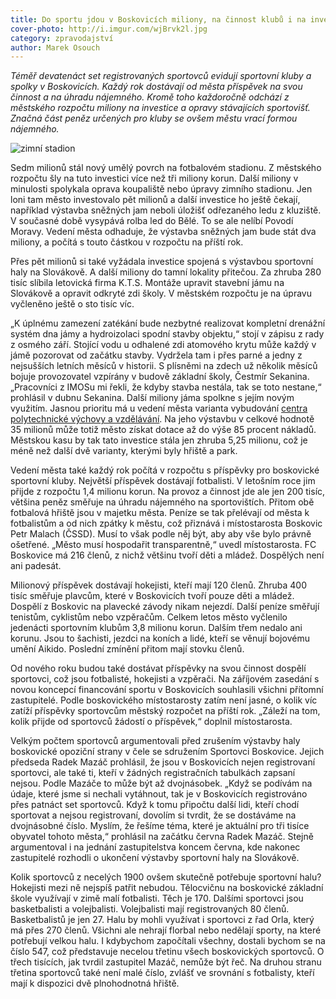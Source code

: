 ```yaml
---
title: Do sportu jdou v Boskovicích miliony, na činnost klubů i na investice
cover-photo: http://i.imgur.com/wjBrvk2l.jpg
category: zpravodajství
author: Marek Osouch
---
```


*Téměř devatenáct set registrovaných sportovců evidují sportovní kluby a spolky v Boskovicích. Každý rok dostávají od města příspěvek na svou činnost a na úhradu nájemného. Kromě toho každoročně odchází z městského rozpočtu miliony na investice a opravy stávajících sportovišť. Značná část peněz určených pro kluby se ovšem městu vrací formou nájemného.*

<img src="http://i.imgur.com/wjBrvk2.jpg" alt="zimní stadion" class="img-responsive img-popup" data-author="Tomáš Trumpeš">

Sedm milionů stál nový umělý povrch na fotbalovém stadionu. Z městského rozpočtu šly na tuto investici více než tři miliony korun. Další miliony v minulosti spolykala oprava koupaliště nebo úpravy zimního stadionu. Jen loni tam město investovalo pět milionů a další investice ho ještě čekají, například výstavba sněžných jam neboli úložišť odřezaného ledu z kluziště. V současné době vysypává rolba led do Bělé. To se ale nelíbí Povodí Moravy. Vedení města odhaduje, že výstavba sněžných jam bude stát dva miliony, a počítá s touto částkou v rozpočtu na příští rok.

Přes pět milionů si také vyžádala investice spojená s výstavbou sportovní haly na Slovákově. A další miliony do tamní lokality přitečou. Za zhruba 280 tisíc slíbila letovická firma K.T.S. Montáže upravit stavební jámu na Slovákově a opravit odkryté zdi školy. V městském rozpočtu je na úpravu vyčleněno ještě o sto tisíc víc.

„K úplnému zamezení zatékání bude nezbytné realizovat kompletní drenážní systém dna jámy a hydroizolaci spodní stavby objektu,“ stojí v zápisu z rady z osmého září. Stojící vodu u odhalené zdi atomového krytu může každý v jámě pozorovat od začátku stavby. Vydržela tam i přes parné a jedny z nejsušších letních měsíců v historii. S plísněmi na zdech už několik měsíců bojuje provozovatel vzpírány v budově základní školy, Čestmír Sekanina. „Pracovníci z IMOSu mi řekli, že kdyby stavba nestála, tak se toto nestane,“ prohlásil v dubnu  Sekanina. Další miliony jáma spolkne s jejím novým využitím. Jasnou prioritu má u vedení města varianta vybudování [centra polytechnické výchovy a vzdělávání](/clanky/2015/10/budoucnost-slovakovy.html). Na jeho výstavbu v celkové hodnotě 35 milionů může totiž město získat dotace až do výše 85 procent nákladů. Městskou kasu by tak tato investice stála jen zhruba 5,25 milionu, což je méně než další dvě varianty, kterými byly hřiště a park.

Vedení města také každý rok počítá v rozpočtu s příspěvky pro boskovické sportovní kluby. Největší příspěvek dostávají fotbalisti. V letošním roce jim přijde z rozpočtu 1,4 milionu korun. Na provoz a činnost jde ale jen 200 tisíc, většina peněz směřuje na úhradu nájemného na sportovištích. Přitom obě fotbalová hřiště jsou v majetku města. Peníze se tak přelévají od města k fotbalistům a od nich zpátky k městu, což přiznává i místostarosta Boskovic Petr Malach (ČSSD). Musí to však podle něj být, aby aby vše bylo právně ošetřené. „Město musí hospodařit transparentně,“ uvedl místostarosta. FC Boskovice má 216 členů, z nichž většinu tvoří děti a mládež. Dospělých není ani padesát.

Milionový příspěvek dostávají hokejisti, kteří mají 120 členů. Zhruba 400 tisíc směřuje plavcům, které v Boskovicích tvoří pouze děti a mládež. Dospělí z Boskovic na plavecké závody nikam nejezdí. Další peníze směřují tenistům, cyklistům nebo vzpěračům. Celkem letos město vyčlenilo jedenácti sportovním klubům 3,8 milionu korun. Dalším třem nedalo ani korunu. Jsou to šachisti, jezdci na koních a lidé, kteří se věnují bojovému umění Aikido. Poslední zmínění přitom mají stovku členů. 

Od nového roku budou také dostávat příspěvky na svou činnost dospělí sportovci, což jsou fotbalisté, hokejisti a vzpěrači. Na záříjovém zasedání s novou koncepcí financování sportu v Boskovicích souhlasili všichni přítomní zastupitelé. Podle boskovického místostarosty zatím není jasné, o kolik víc zatíží příspěvky sportovcům městský rozpočet na příští rok. „Záleží na tom, kolik přijde od sportovců žádostí o příspěvek,“ doplnil místostarosta.

Velkým počtem sportovců argumentovali před zrušením výstavby haly boskovické opoziční strany v čele se sdružením Sportovci Boskovice. Jejich předseda Radek Mazáč prohlásil, že jsou v Boskovicích nejen registrovaní sportovci, ale také ti, kteří v žádných registračních tabulkách zapsaní nejsou. Podle Mazáče to může být až dvojnásobek. „Když se podívám na údaje, které jsme si nechali vytáhnout, tak je v Boskovicích registrováno přes patnáct set sportovců. Když k tomu připočtu další lidi, kteří chodí sportovat a nejsou registrovaní, dovolím si tvrdit, že se dostáváme na dvojnásobné číslo. Myslím, že řešíme téma, které je aktuální pro tři tisíce obyvatel tohoto města,“ prohlásil na začátku června Radek Mazáč. Stejně argumentoval i na jednání zastupitelstva koncem června, kde nakonec zastupitelé rozhodli o ukončení výstavby sportovní haly na Slovákově.

Kolik sportovců z necelých 1900 ovšem skutečně potřebuje sportovní halu? Hokejisti mezi ně nejspíš patřit nebudou. Tělocvičnu na boskovické základní škole využívají v zimě malí fotbalisti. Těch je 170. Dalšími sportovci jsou basketbalisti a volejbalisti. Volejbalisti mají registrovaných 80 členů. Basketbalistů je jen 27. Halu by mohli využívat i sportovci z řad Orla, který má přes 270 členů. Všichni ale nehrají florbal nebo nedělají sporty, na které potřebují velkou halu. I kdybychom započítali všechny, dostali bychom se na číslo 547, což představuje necelou třetinu všech boskovických sportovců. O třech tisících, jak tvrdil zastupitel Mazáč, nemůže být řeč. Na druhou stranu třetina sportovců také není malé číslo, zvlášť ve srovnání s fotbalisty, kteří mají k dispozici dvě plnohodnotná hřiště.